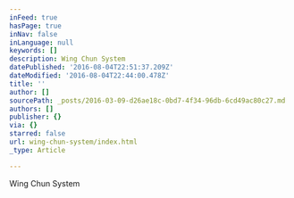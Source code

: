 ```yaml
---
inFeed: true
hasPage: true
inNav: false
inLanguage: null
keywords: []
description: Wing Chun System
datePublished: '2016-08-04T22:51:37.209Z'
dateModified: '2016-08-04T22:44:00.478Z'
title: ''
author: []
sourcePath: _posts/2016-03-09-d26ae18c-0bd7-4f34-96db-6cd49ac80c27.md
authors: []
publisher: {}
via: {}
starred: false
url: wing-chun-system/index.html
_type: Article

---
```

Wing Chun System